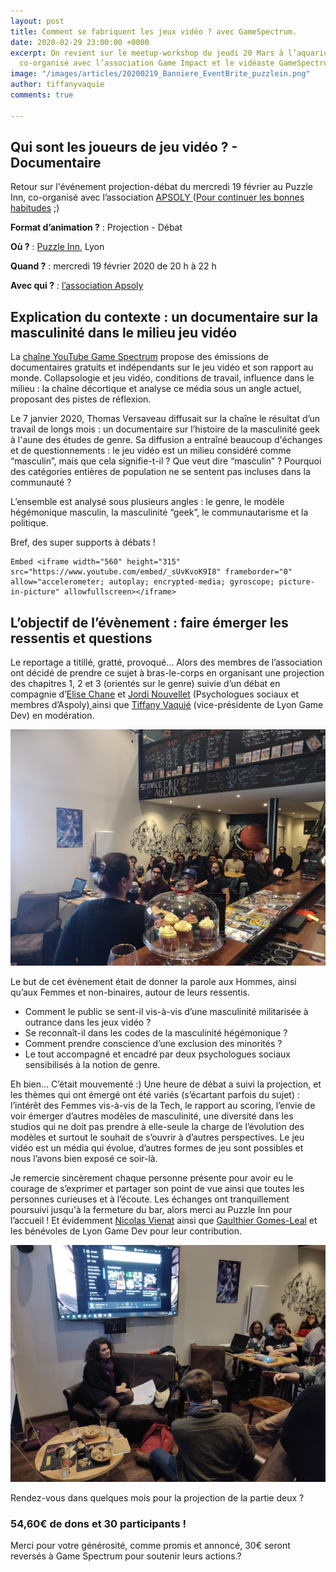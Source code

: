 ```yaml
---
layout: post
title: Comment se fabriquent les jeux vidéo ? avec GameSpectrum.
date: 2020-02-29 23:00:00 +0000
excerpt: On revient sur le meetup-workshop du jeudi 20 Mars à l’aquarium ciné-café,
  co-organisé avec l’association Game Impact et le vidéaste GameSpectrum !
image: "/images/articles/20200219_Banniere_EventBrite_puzzlein.png"
author: tiffanyvaquie
comments: true

---
```

## Qui sont les joueurs de jeu vidéo ? - Documentaire

Retour sur l'événement projection-débat du mercredi 19 février au Puzzle Inn, co-organisé avec l’association [APSOLY ](https://apsoly.com/)([Pour continuer les bonnes habitudes](https://lyongamedev.pro/blog/gamespectrum-projection/) ;)

**Format d’animation ?** : Projection - Débat

**Où ?** : [Puzzle Inn](https://www.puzzle-inn.fr/), Lyon

**Quand ?** : mercredi 19 février 2020 de 20 h à 22 h

**Avec qui ?** : [l’association Apsoly](http://apsoly.com)

## Explication du contexte : un documentaire sur la masculinité dans le milieu jeu vidéo

La [chaîne YouTube Game Spectrum](https://www.youtube.com/channel/UCoE1zHB74QsR22l-J6uK53Q) propose des émissions de documentaires gratuits et indépendants sur le jeu vidéo et son rapport au monde. Collapsologie et jeu vidéo, conditions de travail, influence dans le milieu : la chaîne décortique et analyse ce média sous un angle actuel, proposant des pistes de réflexion.

Le 7 janvier 2020, Thomas Versaveau diffusait sur la chaîne le résultat d’un travail de longs mois : un documentaire sur l’histoire de la masculinité geek à l'aune des études de genre. Sa diffusion a entraîné beaucoup d'échanges et de questionnements : le jeu vidéo est un milieu considéré comme “masculin”, mais que cela signifie-t-il ? Que veut dire “masculin” ? Pourquoi des catégories entières de population ne se sentent pas incluses dans la communauté ?

L’ensemble est analysé sous plusieurs angles : le genre, le modèle hégémonique masculin, la masculinité “geek”, le communautarisme et la politique.

Bref, des super supports à débats !

    Embed <iframe width="560" height="315" src="https://www.youtube.com/embed/_sUvKvoK9I8" frameborder="0" allow="accelerometer; autoplay; encrypted-media; gyroscope; picture-in-picture" allowfullscreen></iframe>

## L’objectif de l’évènement : faire émerger les ressentis et questions

Le reportage a titillé, gratté, provoqué… Alors des membres de l’association ont décidé de prendre ce sujet à bras-le-corps en organisant une projection des chapitres 1, 2 et 3 (orientés sur le genre) suivie d’un débat en compagnie d’[Elise Chane](https://www.linkedin.com/in/elise-chane-sha-lin-138466106/) et [Jordi Nouvellet](https://www.linkedin.com/in/jordi-nouvellet-85837947/) (Psychologues sociaux et membres d’Aspoly)[ ](https://www.linkedin.com/in/vienat-nicolas-5b0ab897/)ainsi que [Tiffany Vaquié](https://www.linkedin.com/in/tiffany-v-2a1170131/ ) (vice-présidente de Lyon Game Dev) en modération.

![](/images/202003:day-IMG_20200219_200759-1.jpg)

Le but de cet évènement était de donner la parole aux Hommes, ainsi qu’aux Femmes et non-binaires, autour de leurs ressentis.

* Comment le public se sent-il vis-à-vis d’une masculinité militarisée à outrance dans les jeux vidéo ?
* Se reconnaît-il dans les codes de la masculinité hégémonique ?
* Comment prendre conscience d’une exclusion des minorités ?
* Le tout accompagné et encadré par deux psychologues sociaux sensibilisés à la notion de genre.

Eh bien… C’était mouvementé :) Une heure de débat a suivi la projection, et les thèmes qui ont émergé ont été variés (s’écartant parfois du sujet) : l’intérêt des Femmes vis-à-vis de la Tech, le rapport au scoring, l’envie de voir émerger d’autres modèles de masculinité, une diversité dans les studios qui ne doit pas prendre à elle-seule la charge de l’évolution des modèles et surtout le souhait de s’ouvrir à d’autres perspectives. Le jeu vidéo est un média qui évolue, d’autres formes de jeu sont possibles et nous l’avons bien exposé ce soir-là.

Je remercie sincèrement chaque personne présente pour avoir eu le courage de s’exprimer et partager son point de vue ainsi que toutes les personnes curieuses et à l’écoute. Les échanges ont tranquillement poursuivi jusqu'à la fermeture du bar, alors merci au Puzzle Inn pour l’accueil ! Et évidemment [Nicolas Vienat](https://www.linkedin.com/in/vienat-nicolas-5b0ab897/) ainsi que [Gaulthier Gomes-Leal](https://www.linkedin.com/in/gaulthier-gomes-leal-67029b176/) et les bénévoles de Lyon Game Dev pour leur contribution.

![](/images/202003:day-IMG_20200219_212659-1.jpg)

Rendez-vous dans quelques mois pour la projection de la partie deux ?

### 54,60€ de dons et 30 participants !

Merci pour votre générosité, comme promis et annoncé, 30€ seront reversés à Game Spectrum pour soutenir leurs actions.?
